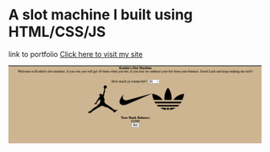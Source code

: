 # A slot machine I built using HTML/CSS/JS
link to portfolio 
[Click here to visit my site](http://127.0.0.1:5501/week5/slot-machine-2019-week05/index.html)

![slotMachine](./images/siteshot.png)